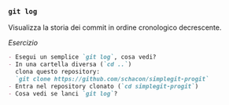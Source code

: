 ### `git log`

Visualizza la storia dei commit in ordine cronologico decrescente.

_Esercizio_
```md
- Esegui un semplice `git log`, cosa vedi?
- In una cartella diversa (`cd ..`)
  clona questo repository:
  `git clone https://github.com/schacon/simplegit-progit`
- Entra nel repository clonato (`cd simplegit-progit`)
- Cosa vedi se lanci `git log`?
```

<aside class="notes">
</aside>
